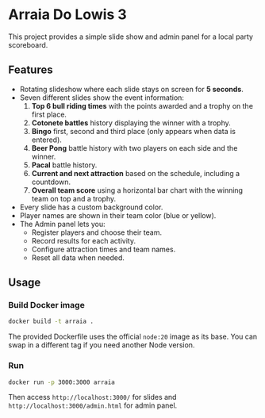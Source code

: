 # Arraia Do Lowis 3

This project provides a simple slide show and admin panel for a local party scoreboard.

## Features

- Rotating slideshow where each slide stays on screen for **5 seconds**.
- Seven different slides show the event information:
  1. **Top 6 bull riding times** with the points awarded and a trophy on the first place.
  2. **Cotonete battles** history displaying the winner with a trophy.
  3. **Bingo** first, second and third place (only appears when data is entered).
  4. **Beer Pong** battle history with two players on each side and the winner.
  5. **Pacal** battle history.
  6. **Current and next attraction** based on the schedule, including a countdown.
  7. **Overall team score** using a horizontal bar chart with the winning team on top and a trophy.
- Every slide has a custom background color.
- Player names are shown in their team color (blue or yellow).
- The Admin panel lets you:
  - Register players and choose their team.
  - Record results for each activity.
  - Configure attraction times and team names.
  - Reset all data when needed.

## Usage

### Build Docker image

```bash
docker build -t arraia .
```

The provided Dockerfile uses the official `node:20` image as its base. You can swap in a different tag if you need another Node version.

### Run

```bash
docker run -p 3000:3000 arraia
```

Then access `http://localhost:3000/` for slides and `http://localhost:3000/admin.html` for admin panel.
